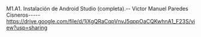 M1.A1. Instalación de Android Studio (completa).-- Victor Manuel Paredes Cisneros-----https://drive.google.com/file/d/1jXgQRaCqpVnvJ5qppOaCQKwhnA1_F23S/view?usp=sharing
